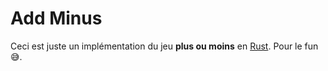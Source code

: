 # Add Minus
Ceci est juste un implémentation du jeu **plus ou moins** en [Rust](https://www.rust-lang.org/). Pour le fun 😅.